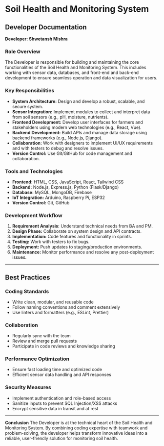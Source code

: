 # Soil Health and Monitoring System

## Developer Documentation

**Developer: Shwetansh Mishra**

### Role Overview
The Developer is responsible for building and maintaining the core functionalities of the Soil Health and Monitoring System. This includes working with sensor data, databases, and front-end and back-end development to ensure seamless operation and data visualization for users.

### Key Responsibilities
- **System Architecture:** Design and develop a robust, scalable, and secure system.
- **Sensor Integration:** Implement modules to collect and interpret data from soil sensors (e.g., pH, moisture, nutrients).
- **Frontend Development:** Develop user interfaces for farmers and stakeholders using modern web technologies (e.g., React, Vue).
- **Backend Development:** Build APIs and manage data storage using backend frameworks (e.g., Node.js, Django).
- **Collaboration:** Work with designers to implement UI/UX requirements and with testers to debug and resolve issues.
- **Version Control:** Use Git/GitHub for code management and collaboration.

### Tools and Technologies
- **Frontend:** HTML, CSS, JavaScript, React, Tailwind CSS
- **Backend:** Node.js, Express.js, Python (Flask/Django)
- **Database:** MySQL, MongoDB, Firebase
- **IoT Integration:** Arduino, Raspberry Pi, ESP32
- **Version Control:** Git, GitHub

### Development Workflow
1. **Requirement Analysis:** Understand technical needs from BA and PM.
2. **Design Phase:** Collaborate on system design and API contracts.
3. **Implementation:** Code features and functionality in sprints.
4. **Testing:** Work with testers to fix bugs.
5. **Deployment:** Push updates to staging/production environments.
6. **Maintenance:** Monitor performance and resolve any post-deployment issues.

---

## Best Practices

### Coding Standards
- Write clean, modular, and reusable code
- Follow naming conventions and comment extensively
- Use linters and formatters (e.g., ESLint, Prettier)

### Collaboration
- Regularly sync with the team
- Review and merge pull requests
- Participate in code reviews and knowledge sharing

### Performance Optimization
- Ensure fast loading time and optimized code
- Efficient sensor data handling and API responses

### Security Measures
- Implement authentication and role-based access
- Sanitize inputs to prevent SQL Injection/XSS attacks
- Encrypt sensitive data in transit and at rest

---

**Conclusion**
The Developer is at the technical heart of the Soil Health and Monitoring System. By combining coding expertise with teamwork and problem-solving, the developer helps transform innovative ideas into a reliable, user-friendly solution for monitoring soil health.
